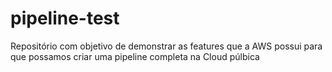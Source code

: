 # pipeline-test
Repositório com objetivo de demonstrar as features que a AWS possui para que possamos criar uma pipeline completa na Cloud púlbica
